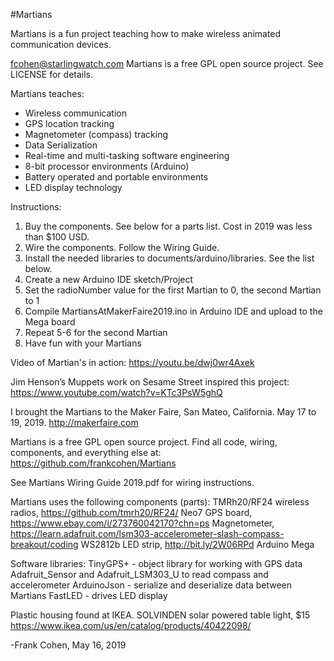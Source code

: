 #Martians

Martians is a fun project teaching how to make wireless animated communication devices.

fcohen@starlingwatch.com
Martians is a free GPL open source project.
See LICENSE for details.

Martians teaches:
- Wireless communication
- GPS location tracking
- Magnetometer (compass) tracking
- Data Serialization
- Real-time and multi-tasking software engineering
- 8-bit processor environments (Arduino)
- Battery operated and portable environments
- LED display technology

Instructions:
1) Buy the components. See below for a parts list. Cost in 2019 was less than $100 USD.
2) Wire the components. Follow the Wiring Guide.
3) Install the needed libraries to documents/arduino/libraries. See the list below.
4) Create a new Arduino IDE sketch/Project
5) Set the radioNumber value for the first Martian to 0, the second Martian to 1
6) Compile MartiansAtMakerFaire2019.ino in Arduino IDE and upload to the Mega board
7) Repeat 5-6 for the second Martian
8) Have fun with your Martians

Video of Martian's in action:
https://youtu.be/dwj0wr4Axek

Jim Henson’s Muppets work on Sesame Street inspired this project:
https://www.youtube.com/watch?v=KTc3PsW5ghQ

I brought the Martians to the Maker Faire, San Mateo, California. May 17 to 19, 2019.
http://makerfaire.com

Martians is a free GPL open source project. Find all code,
wiring, components, and everything else at:
https://github.com/frankcohen/Martians

See Martians Wiring Guide 2019.pdf for wiring instructions.

Martians uses the following components (parts):
TMRh20/RF24 wireless radios, https://github.com/tmrh20/RF24/
Neo7 GPS board, https://www.ebay.com/i/273760042170?chn=ps
Magnetometer, https://learn.adafruit.com/lsm303-accelerometer-slash-compass-breakout/coding
WS2812b LED strip, http://bit.ly/2W06RPd
Arduino Mega

Software libraries:
TinyGPS+ - object library for working with GPS data
Adafruit_Sensor and Adafruit_LSM303_U to read compass and accelerometer
ArduinoJson - serialize and deserialize data between Martians
FastLED - drives LED display

Plastic housing found at IKEA. SOLVINDEN solar powered table light, $15
https://www.ikea.com/us/en/catalog/products/40422098/

-Frank Cohen, May 16, 2019
